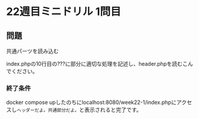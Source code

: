 # 22週目ミニドリル 1問目

## 問題

共通パーツを読み込む

index.phpの10行目の???に部分に適切な処理を記述し、header.phpを読むこんでください。

### 終了条件
docker compose upしたのちにlocalhost:8080/week22-1/index.phpにアクセスし`ヘッダーだよ。共通部分だよ。`と表示されると完了です。
